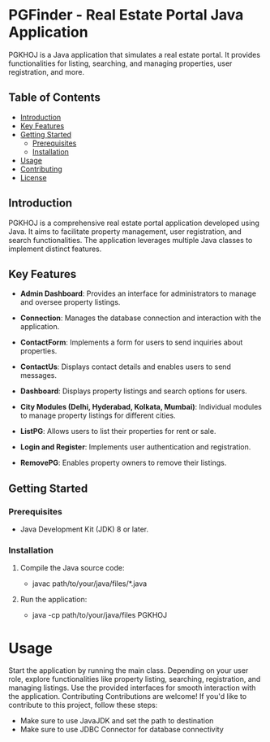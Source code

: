 # PGFinder - Real Estate Portal Java Application

PGKHOJ is a Java application that simulates a real estate portal. It provides functionalities for listing, searching, and managing properties, user registration, and more.

## Table of Contents

- [Introduction](#introduction)
- [Key Features](#key-features)
- [Getting Started](#getting-started)
  - [Prerequisites](#prerequisites)
  - [Installation](#installation)
- [Usage](#usage)
- [Contributing](#contributing)
- [License](#license)

## Introduction

PGKHOJ is a comprehensive real estate portal application developed using Java. It aims to facilitate property management, user registration, and search functionalities. The application leverages multiple Java classes to implement distinct features.

## Key Features

- **Admin Dashboard**: Provides an interface for administrators to manage and oversee property listings.

- **Connection**: Manages the database connection and interaction with the application.

- **ContactForm**: Implements a form for users to send inquiries about properties.

- **ContactUs**: Displays contact details and enables users to send messages.

- **Dashboard**: Displays property listings and search options for users.

- **City Modules (Delhi, Hyderabad, Kolkata, Mumbai)**: Individual modules to manage property listings for different cities.

- **ListPG**: Allows users to list their properties for rent or sale.

- **Login and Register**: Implements user authentication and registration.

- **RemovePG**: Enables property owners to remove their listings.

## Getting Started

### Prerequisites

- Java Development Kit (JDK) 8 or later.

### Installation

1. Compile the Java source code:

    - javac path/to/your/java/files/*.java

2. Run the application:

    - java -cp path/to/your/java/files PGKHOJ


#  Usage

Start the application by running the main class.
Depending on your user role, explore functionalities like property listing, searching, registration, and managing listings.
Use the provided interfaces for smooth interaction with the application.
Contributing
Contributions are welcome! If you'd like to contribute to this project, follow these steps:
- Make sure to use JavaJDK and set the path to destination
- Make sure to use JDBC Connector for database connectivity


